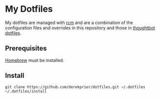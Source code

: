 # My Dotfiles

My dotfiles are managed with [rcm][1] and are a combination of the configuration
files and overrides in this repository and those in [thoughtbot dotfiles][2].

## Prerequisites

[Homebrew][3] must be installed.

## Install

```
git clone https://github.com/derekprior/dotfiles.git ~/.dotfiles
~/.dotfiles/install
```

[1]:https://github.com/thoughtbot/rcm
[2]:https://github.com/thoughtbot/dotfiles
[3]:https://brew.sh
